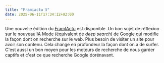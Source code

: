 ```yaml
---
title: "Framiactu 5"
date: 2025-06-11T17:34:12+02:00
---
```


Une nouvelle édition du [FramIActu](https://framablog.org/2025/06/11/framiactu-n5-la-revue-mensuelle-sur-lactualite-de-lia/) est disponible. Un bon sujet de réflexion sur le nouveau IA Mode (équivalent de _deep search_) de Google qui modifie la façon dont on recherche sur le web. Plus besoin de visiter un site pour avoir son contenu. Cela change en profondeur la façon dont on a de surfer. C'est aussi un bon moyen pour les moteurs de recherche de nous garder captifs et c'est ce que recherche Google dorénavant.
